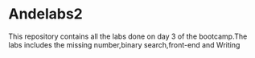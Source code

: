 # Andelabs2
This repository contains all the labs done on day 3 of the bootcamp.The labs includes the missing number,binary search,front-end and Writing
